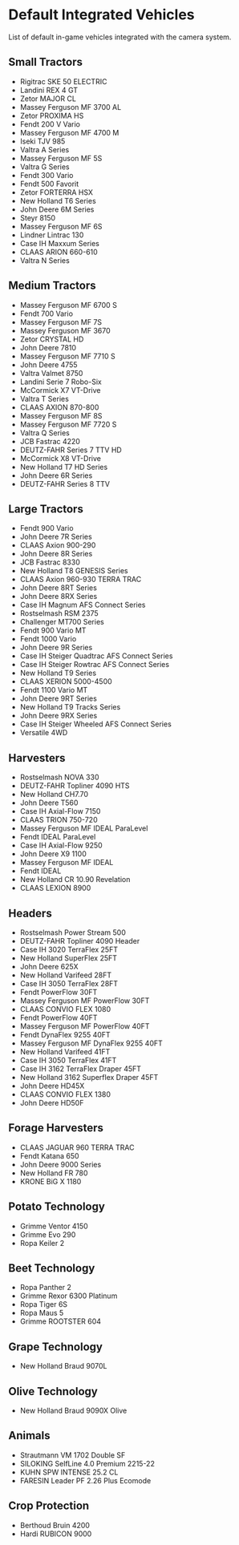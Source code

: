 # Default Integrated Vehicles

List of default in-game vehicles integrated with the camera system.

## Small Tractors

- Rigitrac SKE 50 ELECTRIC
- Landini REX 4 GT
- Zetor MAJOR CL
- Massey Ferguson MF 3700 AL
- Zetor PROXIMA HS
- Fendt 200 V Vario
- Massey Ferguson MF 4700 M
- Iseki TJV 985
- Valtra A Series
- Massey Ferguson MF 5S
- Valtra G Series
- Fendt 300 Vario
- Fendt 500 Favorit
- Zetor FORTERRA HSX
- New Holland T6 Series
- John Deere 6M Series
- Steyr 8150
- Massey Ferguson MF 6S
- Lindner Lintrac 130
- Case IH Maxxum Series
- CLAAS ARION 660-610
- Valtra N Series

## Medium Tractors

- Massey Ferguson MF 6700 S
- Fendt 700 Vario
- Massey Ferguson MF 7S
- Massey Ferguson MF 3670
- Zetor CRYSTAL HD
- John Deere 7810
- Massey Ferguson MF 7710 S
- John Deere 4755
- Valtra Valmet 8750
- Landini Serie 7 Robo-Six
- McCormick X7 VT-Drive
- Valtra T Series
- CLAAS AXION 870-800
- Massey Ferguson MF 8S
- Massey Ferguson MF 7720 S
- Valtra Q Series
- JCB Fastrac 4220
- DEUTZ-FAHR Series 7 TTV HD
- McCormick X8 VT-Drive
- New Holland T7 HD Series
- John Deere 6R Series
- DEUTZ-FAHR Series 8 TTV

## Large Tractors

- Fendt 900 Vario
- John Deere 7R Series
- CLAAS Axion 900-290
- John Deere 8R Series
- JCB Fastrac 8330
- New Holland T8 GENESIS Series
- CLAAS Axion 960-930 TERRA TRAC
- John Deere 8RT Series
- John Deere 8RX Series
- Case IH Magnum AFS Connect Series
- Rostselmash RSM 2375
- Challenger MT700 Series
- Fendt 900 Vario MT
- Fendt 1000 Vario
- John Deere 9R Series
- Case IH Steiger Quadtrac AFS Connect Series
- Case IH Steiger Rowtrac AFS Connect Series
- New Holland T9 Series
- CLAAS XERION 5000-4500
- Fendt 1100 Vario MT
- John Deere 9RT Series
- New Holland T9 Tracks Series
- John Deere 9RX Series
- Case IH Steiger Wheeled AFS Connect Series
- Versatile 4WD

## Harvesters

- Rostselmash NOVA 330
- DEUTZ-FAHR Topliner 4090 HTS
- New Holland CH7.70
- John Deere T560
- Case IH Axial-Flow 7150
- CLAAS TRION 750-720
- Massey Ferguson MF IDEAL ParaLevel
- Fendt IDEAL ParaLevel
- Case IH Axial-Flow 9250
- John Deere X9 1100
- Massey Ferguson MF IDEAL
- Fendt IDEAL
- New Holland CR 10.90 Revelation
- CLAAS LEXION 8900

## Headers

- Rostselmash Power Stream 500
- DEUTZ-FAHR Topliner 4090 Header
- Case IH 3020 TerraFlex 25FT
- New Holland SuperFlex 25FT
- John Deere 625X
- New Holland Varifeed 28FT
- Case IH 3050 TerraFlex 28FT
- Fendt PowerFlow 30FT
- Massey Ferguson MF PowerFlow 30FT
- CLAAS CONVIO FLEX 1080
- Fendt PowerFlow 40FT
- Massey Ferguson MF PowerFlow 40FT
- Fendt DynaFlex 9255 40FT
- Massey Ferguson MF DynaFlex 9255 40FT
- New Holland Varifeed 41FT
- Case IH 3050 TerraFlex 41FT
- Case IH 3162 TerraFlex Draper 45FT
- New Holland 3162 Superflex Draper 45FT
- John Deere HD45X
- CLAAS CONVIO FLEX 1380
- John Deere HD50F

## Forage Harvesters

- CLAAS JAGUAR 960 TERRA TRAC
- Fendt Katana 650
- John Deere 9000 Series
- New Holland FR 780
- KRONE BiG X 1180

## Potato Technology

- Grimme Ventor 4150
- Grimme Evo 290
- Ropa Keiler 2

## Beet Technology

- Ropa Panther 2
- Grimme Rexor 6300 Platinum
- Ropa Tiger 6S
- Ropa Maus 5
- Grimme ROOTSTER 604

## Grape Technology

- New Holland Braud 9070L

## Olive Technology

- New Holland Braud 9090X Olive

## Animals

- Strautmann VM 1702 Double SF
- SILOKING SelfLine 4.0 Premium 2215-22
- KUHN SPW INTENSE 25.2 CL
- FARESIN Leader PF 2.26 Plus Ecomode

## Crop Protection

- Berthoud Bruin 4200
- Hardi RUBICON 9000